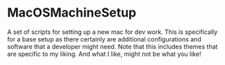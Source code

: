 # MacOSMachineSetup
A set of scripts for setting up a new mac for dev work. This is specifically for a base setup as there certainly are additional configurations and software that a developer might need. Note that this includes themes that are specific to my liking. And what I like, might not be what you like!
